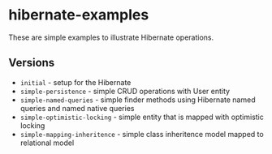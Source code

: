 # hibernate-examples

These are simple examples to illustrate Hibernate operations.

## Versions
* `initial` - setup for the Hibernate
* `simple-persistence` - simple CRUD operations with User entity
* `simple-named-queries` - simple finder methods using Hibernate named queries and named native queries
* `simple-optimistic-locking` - simple entity that is mapped with optimistic locking
* `simple-mapping-inheritence` - simple class inheritence model mapped to relational model